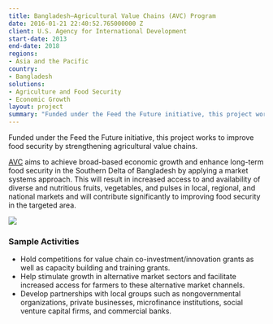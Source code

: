 ```yaml
---
title: Bangladesh—Agricultural Value Chains (AVC) Program
date: 2016-01-21 22:40:52.765000000 Z
client: U.S. Agency for International Development
start-date: 2013
end-date: 2018
regions:
- Asia and the Pacific
country:
- Bangladesh
solutions:
- Agriculture and Food Security
- Economic Growth
layout: project
summary: "Funded under the Feed the Future initiative, this project works to improve food security by strengthening agricultural value chains."
---
```

Funded under the Feed the Future initiative, this project works to improve food security by strengthening agricultural value chains.

[AVC][1] aims to achieve broad-based economic growth and enhance long-term food security in the Southern Delta of Bangladesh by applying a market systems approach. This will result in increased access to and availability of diverse and nutritious fruits, vegetables, and pulses in local, regional, and national markets and will contribute significantly to improving food security in the targeted area.

![][2]

###  Sample Activities

* Hold competitions for value chain co-investment/innovation grants as well as capacity building and training grants.
* Help stimulate growth in alternative market sectors and facilitate increased access for farmers to these alternative market channels.
* Develop partnerships with local groups such as nongovernmental organizations, private businesses, microfinance institutions, social venture capital firms, and commercial banks.

[1]: http://www.avcbd.com/
[2]: /assets/images/projects/Bangladesh-AVC-photo.jpg
